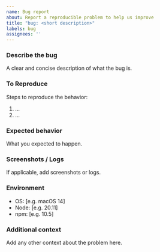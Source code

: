 ```yaml
---
name: Bug report
about: Report a reproducible problem to help us improve
title: "bug: <short description>"
labels: bug
assignees: ''
---
```


### Describe the bug
A clear and concise description of what the bug is.

### To Reproduce
Steps to reproduce the behavior:
1. ...
2. ...

### Expected behavior
What you expected to happen.

### Screenshots / Logs
If applicable, add screenshots or logs.

### Environment
- OS: [e.g. macOS 14]
- Node: [e.g. 20.11]
- npm: [e.g. 10.5]

### Additional context
Add any other context about the problem here.

